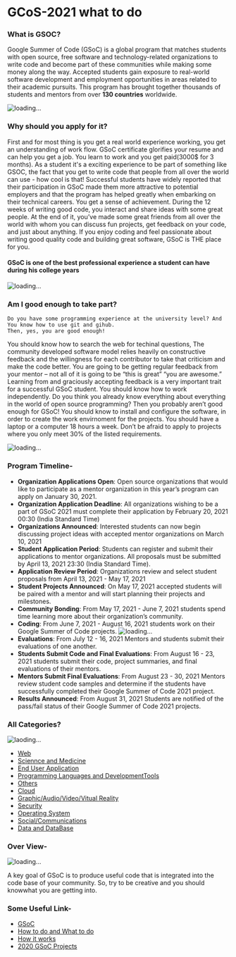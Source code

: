 # GCoS-2021 what to do

### What is GSOC?

Google Summer of Code (GSoC) is a global program that matches students with open source, free software and technology-related organizations to write code and become part of these communities while making some money along the way. Accepted students gain exposure to real-world software development and employment opportunities in areas related to their academic pursuits. This program has brought together thousands of students and mentors from over **130 countries** worldwide.

![loading...](https://developers.google.com/open-source/gsoc/resources/downloads/GSoC-logo-horizontal.svg)

### Why should you apply for it?

First and for most thing is you get a real world experience working, you get an understanding of work flow. GSoC certificate glorifies your resume and can help you get a job. You learn to work and you get paid(3000$ for 3 months). As a student it's a exciting experience to be part of something like GSOC, the fact that you get to write code that people from all over the world can use - how cool is that! Successful students have widely reported that their participation in GSoC made them more attractive to potential employers and that the program has helped greatly when embarking on their technical careers. You get a sense of achievement. During the 12 weeks of writing good code, you interact and share ideas with some great people. At the end of it, you’ve made some great friends from all over the world with whom you can discuss fun projects, get feedback on your code, and just about anything. If you enjoy coding and feel passionate about writing good quality code and building great software, GSoC is THE place for you.

#### GSoC is one of the best professional experience a student can have during his college years

![loading...](https://storage.googleapis.com/gweb-uniblog-publish-prod/original_images/1250-More-New-Features-SL-01.png)

### Am I good enough to take part?
```
Do you have some programming experience at the university level? And You know how to use git and gihub. 
Then, yes, you are good enough!
```
You should know how to search the web for techinal questions, The community developed software model relies heavily on constructive feedback and the willingness for each contributor to take that criticism and make the code better. You are going to be getting regular feedback from your mentor – not all of it is going to be “this is great” “you are awesome.” Learning from and graciously accepting feedback is a very important trait for a successful GSoC student. You should know how to work independently. Do you think you already know everything about everything in the world of open source programming? Then you probably aren’t good enough for GSoC! You should know to install and configure the software, in order to create the work envirnoment for the projects. You should have a laptop or a computer 18 hours a week. Don’t be afraid to apply to projects where you only meet 30% of the listed requirements. 

![loading...](https://cxl.com/wp-content/uploads/2018/09/coding-language.jpg)

### Program Timeline-

- **Organization Applications Open**: Open source organizations that would like to participate as a mentor organization in this year’s program can apply on January 30, 2021.
- **Organization Application Deadline**: All organizations wishing to be a part of GSoC 2021 must complete their application by February 20, 2021 00:30 (India Standard Time)
- **Organizations Announced**: Interested students can now begin discussing project ideas with accepted mentor organizations on March 10, 2021
- **Student Application Period**: Students can register and submit their applications to mentor organizations. All proposals must be submitted by April 13, 2021 23:30 (India Standard Time).
- **Application Review Period**: Organizations review and select student proposals from April 13, 2021 - May 17, 2021
- **Student Projects Announced**: On May 17, 2021 accepted students will be paired with a mentor and will start planning their projects and milestones.
- **Community Bonding**: From May 17, 2021 - June 7, 2021 students spend time learning more about their organization’s community.
- **Coding**: From June 7, 2021 - August 16, 2021 students work on their Google Summer of Code projects.
![loading...](https://miro.medium.com/max/10000/1*HLGtY6O2vUHqIyEbWdmBgA.jpeg)
- **Evaluations**: From July 12 - 16, 2021 Mentors and students submit their evaluations of one another.
- **Students Submit Code and Final Evaluations**: From August 16 - 23, 2021 students submit their code, project summaries, and final evaluations of their mentors.
- **Mentors Submit Final Evaluations**: From August 23 - 30, 2021 Mentors review student code samples and determine if the students have successfully completed their Google Summer of Code 2021 project.
- **Results Announced**: From August 31, 2021 Students are notified of the pass/fail status of their Google Summer of Code 2021 projects.

### All Categories?

![laoding...](https://media.geeksforgeeks.org/wp-content/uploads/20191114145021/GSOC-org.png)

- [Web](https://summerofcode.withgoogle.com/archive/2020/organizations/?category=web)
- [Sciennce and Medicine](https://summerofcode.withgoogle.com/archive/2020/organizations/?category=science_and_medicine)
- [End User Application](https://summerofcode.withgoogle.com/archive/2020/organizations/?category=end_user_applications)
- [Programming Languages and DevelopmentTools](https://summerofcode.withgoogle.com/archive/2020/organizations/?category=languages)
- [Others](https://summerofcode.withgoogle.com/archive/2020/organizations/?category=other)
- [Cloud](https://summerofcode.withgoogle.com/archive/2020/organizations/?category=cloud)
- [Graphic/Audio/Video/Vitual Reality](https://summerofcode.withgoogle.com/archive/2020/organizations/?category=graphics)
- [Security](https://summerofcode.withgoogle.com/archive/2020/organizations/?category=security)
- [Operating System](https://summerofcode.withgoogle.com/archive/2020/organizations/?category=operating_systems)
- [Social/Communications](https://summerofcode.withgoogle.com/archive/2020/organizations/?category=social_communications)
- [Data and DataBase](https://summerofcode.withgoogle.com/archive/2020/organizations/?category=data_and_databases)

### Over View-

![loading...](https://miro.medium.com/fit/c/1838/551/1*ZB_tL4duXGX7DMc942cKFw.png)

A key goal of GSoC is to produce useful code that is integrated into the code base of your community. So, try to be creative and you should knowwhat you are getting into.


### Some Useful Link-

- [GSoC](https://summerofcode.withgoogle.com/)
- [How to do and What to do](https://google.github.io/gsocguides/student/making-first-contact)
- [How it works](https://summerofcode.withgoogle.com/how-it-works/#)
- [2020 GSoC Projects](https://summerofcode.withgoogle.com/archive/2020/projects/)

